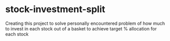 # stock-investment-split
Creating this project to solve personally encountered problem of how much to invest in each stock out of a basket to achieve target % allocation for each stock
